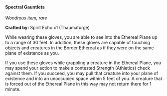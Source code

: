 #### Spectral Gauntlets
_Wondrous item, rare_

**Crafted by:** Spirit Echo x1 (Thaumaturge)

While wearing these gloves, you are able to see into the Ethereal Plane up to a range of 30 feet. In addition, these gloves are capable of touching objects and creatures in the Border Ethereal as if they were on the same plane of existence as you.

If you use these gloves while grappling a creature in the Ethereal Plane, you may spend your action to make a contested Strength (Athletics) check against them. If you succeed, you may pull that creature into your plane of existence and into an unoccupied space within 5 feet of you. A creature that is forced out of the Ethereal Plane in this way may not return there for 1 minute.
